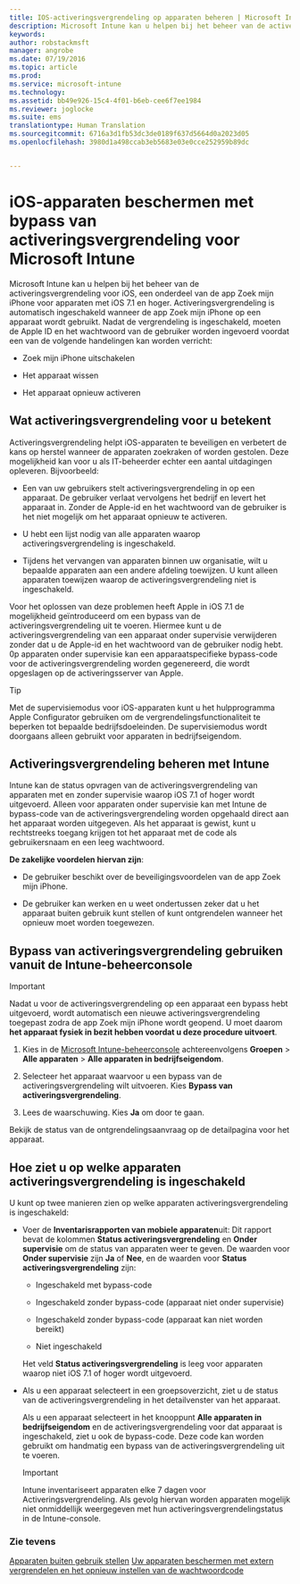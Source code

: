 ```yaml
---
title: IOS-activeringsvergrendeling op apparaten beheren | Microsoft Intune
description: Microsoft Intune kan u helpen bij het beheer van de activeringsvergrendeling voor iOS, een onderdeel van de app Zoek mijn iPhone voor apparaten met iOS 7.1 en hoger.
keywords: 
author: robstackmsft
manager: angrobe
ms.date: 07/19/2016
ms.topic: article
ms.prod: 
ms.service: microsoft-intune
ms.technology: 
ms.assetid: bb49e926-15c4-4f01-b6eb-cee6f7ee1984
ms.reviewer: joglocke
ms.suite: ems
translationtype: Human Translation
ms.sourcegitcommit: 6716a3d1fb53dc3de0189f637d5664d0a2023d05
ms.openlocfilehash: 3980d1a498ccab3eb5683e03e0cce252959b89dc


---
```


# iOS-apparaten beschermen met bypass van activeringsvergrendeling voor Microsoft Intune
Microsoft Intune kan u helpen bij het beheer van de activeringsvergrendeling voor iOS, een onderdeel van de app Zoek mijn iPhone voor apparaten met iOS 7.1 en hoger. Activeringsvergrendeling is automatisch ingeschakeld wanneer de app Zoek mijn iPhone op een apparaat wordt gebruikt. Nadat de vergrendeling is ingeschakeld, moeten de Apple ID en het wachtwoord van de gebruiker worden ingevoerd voordat een van de volgende handelingen kan worden verricht:

-   Zoek mijn iPhone uitschakelen

-   Het apparaat wissen

-   Het apparaat opnieuw activeren

## Wat activeringsvergrendeling voor u betekent
Activeringsvergrendeling helpt iOS-apparaten te beveiligen en verbetert de kans op herstel wanneer de apparaten zoekraken of worden gestolen. Deze mogelijkheid kan voor u als IT-beheerder echter een aantal uitdagingen opleveren. Bijvoorbeeld:

-   Een van uw gebruikers stelt activeringsvergrendeling in op een apparaat. De gebruiker verlaat vervolgens het bedrijf en levert het apparaat in. Zonder de Apple-id en het wachtwoord van de gebruiker is het niet mogelijk om het apparaat opnieuw te activeren.

-   U hebt een lijst nodig van alle apparaten waarop activeringsvergrendeling is ingeschakeld.

-   Tijdens het vervangen van apparaten binnen uw organisatie, wilt u bepaalde apparaten aan een andere afdeling toewijzen. U kunt alleen apparaten toewijzen waarop de activeringsvergrendeling niet is ingeschakeld.

Voor het oplossen van deze problemen heeft Apple in iOS 7.1 de mogelijkheid geïntroduceerd om een bypass van de activeringsvergrendeling uit te voeren. Hiermee kunt u de activeringsvergrendeling van een apparaat onder supervisie verwijderen zonder dat u de Apple-id en het wachtwoord van de gebruiker nodig hebt. 0p apparaten onder supervisie kan een apparaatspecifieke bypass-code voor de activeringsvergrendeling worden gegenereerd, die wordt opgeslagen op de activeringsserver van Apple.

> [!TIP]
> Met de supervisiemodus voor iOS-apparaten kunt u het hulpprogramma Apple Configurator gebruiken om de vergrendelingsfunctionaliteit te beperken tot bepaalde bedrijfsdoeleinden. De supervisiemodus wordt doorgaans alleen gebruikt voor apparaten in bedrijfseigendom.

## Activeringsvergrendeling beheren met Intune
Intune kan de status opvragen van de activeringsvergrendeling van apparaten met en zonder supervisie waarop iOS 7.1 of hoger wordt uitgevoerd. Alleen voor apparaten onder supervisie kan met Intune de bypass-code van de activeringsvergrendeling worden opgehaald direct aan het apparaat worden uitgegeven. Als het apparaat is gewist, kunt u rechtstreeks toegang krijgen tot het apparaat met de code als gebruikersnaam en een leeg wachtwoord.

**De zakelijke voordelen hiervan zijn**:

-   De gebruiker beschikt over de beveiligingsvoordelen van de app Zoek mijn iPhone.

-   De gebruiker kan werken en u weet ondertussen zeker dat u het apparaat buiten gebruik kunt stellen of kunt ontgrendelen wanneer het opnieuw moet worden toegewezen.

## Bypass van activeringsvergrendeling gebruiken vanuit de Intune-beheerconsole
> [!IMPORTANT]
> Nadat u voor de activeringsvergrendeling op een apparaat een bypass hebt uitgevoerd, wordt automatisch een nieuwe activeringsvergrendeling toegepast zodra de app Zoek mijn iPhone wordt geopend. U moet daarom **het apparaat fysiek in bezit hebben voordat u deze procedure uitvoert**.

1.  Kies in de [Microsoft Intune-beheerconsole](https://manage.microsoft.com) achtereenvolgens **Groepen** &gt; **Alle apparaten** &gt; **Alle apparaten in bedrijfseigendom**.

2.  Selecteer het apparaat waarvoor u een bypass van de activeringsvergrendeling wilt uitvoeren. Kies **Bypass van activeringsvergrendeling**.

3.  Lees de waarschuwing. Kies **Ja** om door te gaan.

Bekijk de status van de ontgrendelingsaanvraag op de detailpagina voor het apparaat.

## Hoe ziet u op welke apparaten activeringsvergrendeling is ingeschakeld
U kunt op twee manieren zien op welke apparaten activeringsvergrendeling is ingeschakeld:

-   Voer de **Inventarisrapporten van mobiele apparaten**uit: Dit rapport bevat de kolommen **Status activeringsvergrendeling** en **Onder supervisie** om de status van apparaten weer te geven. De waarden voor **Onder supervisie** zijn **Ja** of **Nee**, en de waarden voor **Status activeringsvergrendeling** zijn:

    -   Ingeschakeld met bypass-code

    -   Ingeschakeld zonder bypass-code (apparaat niet onder supervisie)

    -   Ingeschakeld zonder bypass-code (apparaat kan niet worden bereikt)

    -   Niet ingeschakeld

    Het veld **Status activeringsvergrendeling** is leeg voor apparaten waarop niet iOS 7.1 of hoger wordt uitgevoerd.

-   Als u een apparaat selecteert in een groepsoverzicht, ziet u de status van de activeringsvergrendeling in het detailvenster van het apparaat.

    Als u een apparaat selecteert in het knooppunt **Alle apparaten in bedrijfseigendom** en de activeringsvergrendeling voor dat apparaat is ingeschakeld, ziet u ook de bypass-code. Deze code kan worden gebruikt om handmatig een bypass van de activeringsvergrendeling uit te voeren.

    > [!IMPORTANT]
    >Intune inventariseert apparaten elke 7 dagen voor Activeringsvergrendeling. Als gevolg hiervan worden apparaten mogelijk niet onmiddellijk weergegeven met hun activeringsvergrendelingstatus in de Intune-console.


### Zie tevens
[Apparaten buiten gebruik stellen](retire-devices-from-microsoft-intune-management.md)
[Uw apparaten beschermen met extern vergrendelen en het opnieuw instellen van de wachtwoordcode](use-remote-lock-and-passcode-reset-in-microsoft-intune.md)



<!--HONumber=Jul16_HO4-->


